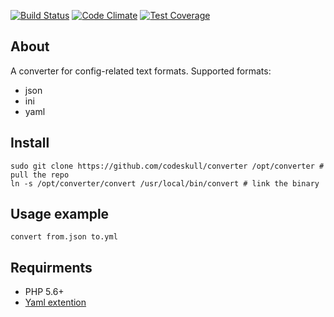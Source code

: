 [![Build Status](https://travis-ci.org/codeskull/converter.svg?branch=master)](https://travis-ci.org/codeskull/converter) [![Code Climate](https://codeclimate.com/github/codeskull/converter/badges/gpa.svg)](https://codeclimate.com/github/codeskull/converter)
[![Test Coverage](https://codeclimate.com/github/codeskull/converter/badges/coverage.svg)](https://codeclimate.com/github/codeskull/converter/coverage)

## About
A converter for config-related text formats. Supported formats:
- json
- ini
- yaml

## Install
```
sudo git clone https://github.com/codeskull/converter /opt/converter # pull the repo
ln -s /opt/converter/convert /usr/local/bin/convert # link the binary
```

## Usage example
`convert from.json to.yml`

## Requirments
- PHP 5.6+
- [Yaml extention](http://php.net/manual/en/book.yaml.php)
